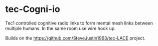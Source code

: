 # tec-Cogni-io

Tec1 controlled cognitive radio links to form mental mesh links between multiple humans. In the same room use wire hook up.

Builds on the https://github.com/SteveJustin1963/tec-LACE project.

